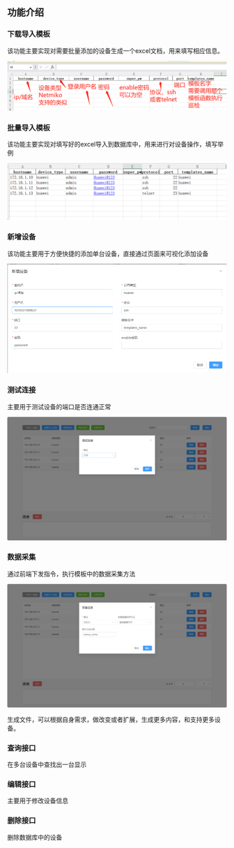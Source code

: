 ## 功能介绍

### 下载导入模板

该功能主要实现对需要批量添加的设备生成一个excel文档，用来填写相应信息。

![image-20230312093037692](../static/image/image-20230312093037692.png)

### 批量导入模板

该功能主要实现对填写好的excel导入到数据库中，用来进行对设备操作，填写举例

![image-20230312093151301](../static/image/image-20230312093151301.png)

### 新增设备

该功能主要用于方便快捷的添加单台设备，直接通过页面来可视化添加设备

![image-20230312093311638](../static/image/image-20230312093311638.png)

### 测试连接

主要用于测试设备的端口是否连通正常

![image-20230902145300860](image/image-20230902145300860.png)

### 数据采集

通过前端下发指令，执行模板中的数据采集方法

![image-20230902145442717](image/image-20230902145442717.png)



生成文件，可以根据自身需求，做改变或者扩展，生成更多内容，和支持更多设备。

### 查询接口

在多台设备中查找出一台显示

### 编辑接口

主要用于修改设备信息

### 删除接口

删除数据库中的设备
